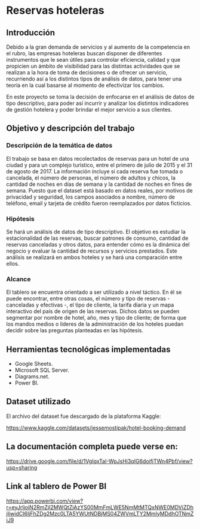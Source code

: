 # Reservas hoteleras


## Introducción

Debido a la gran demanda de servicios y al aumento de la competencia en el rubro, las empresas hoteleras buscan disponer de diferentes instrumentos que le sean útiles para controlar eficiencia, calidad y que propicien un ámbito de visibilidad para las distintas actividades que se realizan a la hora de toma de decisiones o de ofrecer un servicio, recurriendo así a los distintos tipos de análisis de datos, para tener una teoría en la cual basarse al momento de efectivizar los cambios. 
 
En este proyecto se toma la decisión de enfocarse en el análisis de datos de tipo descriptivo, para poder así incurrir y analizar los distintos indicadores de gestión hotelera y poder brindar el mejor servicio a sus clientes.


## Objetivo y descripción del trabajo

### Descripción de la temática de datos

El trabajo se basa en datos recolectados de reservas para un hotel de una ciudad
y para un complejo turístico, entre el primero de julio de 2015 y el 31 de agosto
de 2017. La información incluye si cada reserva fue tomada o cancelada, el
número de personas, el número de adultos y chicos, la cantidad de noches en
días de semana y la cantidad de noches en fines de semana.
Puesto que el dataset está basado en datos reales, por motivos de privacidad y
seguridad, los campos asociados a nombre, número de teléfono, email y tarjeta
de crédito fueron reemplazados por datos ficticios.

### Hipótesis

Se hará un análisis de datos de tipo descriptivo. El objetivo es estudiar la
estacionalidad de las reservas, buscar patrones de consumo, cantidad de
reservas canceladas y otros datos, para entender cómo es la dinámica del
negocio y evaluar la cantidad de recursos y servicios prestados. Este análisis se
realizará en ambos hoteles y se hará una comparación entre ellos.

### Alcance

El tablero se encuentra orientado a ser utilizado a nivel táctico. En él se puede
encontrar, entre otras cosas, el número y tipo de reservas - canceladas y
efectivas -, el tipo de cliente, la tarifa diaria y un mapa interactivo del país de
origen de las reservas. Dichos datos se pueden segmentar por nombre de hotel, año, mes y tipo de cliente; de forma que los mandos medios o líderes de la
administración de los hoteles puedan decidir sobre las preguntas planteadas en
las hipótesis.

## Herramientas tecnológicas implementadas

- Google Sheets.
- Microsoft SQL Server.
- Diagrams.net.
- Power BI.

## Dataset utilizado

El archivo del dataset fue descargado de la plataforma Kaggle:

https://www.kaggle.com/datasets/jessemostipak/hotel-booking-demand

## La documentación completa puede verse en:

https://drive.google.com/file/d/1VgIqxTaI-WpJsHi3qIG6doifjTWn4Pbf/view?usp=sharing

## Link al tablero de Power BI

https://app.powerbi.com/view?r=eyJrIjoiN2RmZjI2MWQtZjAzYS00MmFmLWE5NmMtMTQxNWE0MDViZDhjIiwidCI6IjFhZDg2Mzc0LTA5YWUtNDBjMS04ZWVmLTY2MmIyMDdhOTNmZiJ9
